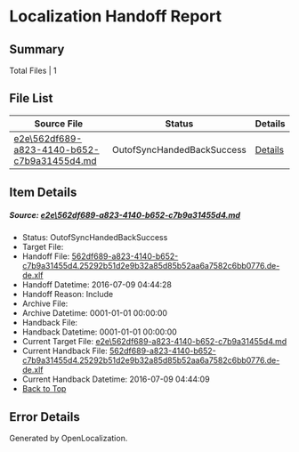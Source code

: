 # <a name='report-top'></a> Localization Handoff Report

## Summary
 Total Files | 1

## File List
 Source File | Status | Details 
 ----------- | ------ | ------- 
 [e2e\562df689-a823-4140-b652-c7b9a31455d4.md](https://github.com/OpenLocalizationTestOrg/oltest/blob/7c9b9062b96355f20816cfdada456f7f16d51c09/e2e/562df689-a823-4140-b652-c7b9a31455d4.md) | OutofSyncHandedBackSuccess | [Details](#dcb2acc232312f54677a0148d10cf785a87e925d1)

## Item Details
##### <a name='dcb2acc232312f54677a0148d10cf785a87e925d1'></a> Source: [e2e\562df689-a823-4140-b652-c7b9a31455d4.md](https://github.com/OpenLocalizationTestOrg/oltest/blob/7c9b9062b96355f20816cfdada456f7f16d51c09/e2e/562df689-a823-4140-b652-c7b9a31455d4.md)
* Status: OutofSyncHandedBackSuccess
* Target File: 
* Handoff File: [562df689-a823-4140-b652-c7b9a31455d4.25292b51d2e9b32a85d85b52aa6a7582c6bb0776.de-de.xlf](https://github.com/OpenLocalizationTestOrg/olhandoff-e2e/blob/8fdb59e0794bd917555f84d3e632b7f8be46942d/ol-handoff/OpenLocalizationTestOrg/oltest-dede-fly/ci/ht/562df689-a823-4140-b652-c7b9a31455d4.25292b51d2e9b32a85d85b52aa6a7582c6bb0776.de-de.xlf)
* Handoff Datetime: 2016-07-09 04:44:28
* Handoff Reason: Include
* Archive File: 
* Archive Datetime: 0001-01-01 00:00:00
* Handback File: 
* Handback Datetime: 0001-01-01 00:00:00
* Current Target File: [e2e\562df689-a823-4140-b652-c7b9a31455d4.md](https://github.com/OpenLocalizationTestOrg/oltest-dede-fly/blob/df1d4ccf9626ba36d672d86f41de9d3596bc3505/e2e/562df689-a823-4140-b652-c7b9a31455d4.md)
* Current Handback File: [562df689-a823-4140-b652-c7b9a31455d4.25292b51d2e9b32a85d85b52aa6a7582c6bb0776.de-de.xlf](https://github.com/OpenLocalizationTestOrg/olhandback-e2e/blob/ef3044ba92d3257ffddaff59837748ef5d068ffc/ol-handback/OpenLocalizationTestOrg/oltest-dede-fly/ci/ht/562df689-a823-4140-b652-c7b9a31455d4.25292b51d2e9b32a85d85b52aa6a7582c6bb0776.de-de.xlf)
* Current Handback Datetime: 2016-07-09 04:44:09
* [Back to Top](#report-top)


## Error Details

Generated by OpenLocalization.

